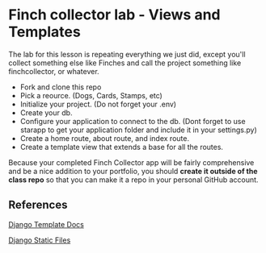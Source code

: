 # Finch collector lab - Views and Templates

The lab for this lesson is repeating everything we just did, except you'll collect something else like Finches and call the project something like finchcollector, or whatever.

- Fork and clone this repo
- Pick a reource. (Dogs, Cards, Stamps, etc)
- Initialize your project. (Do not forget your .env)
- Create your db. 
- Configure your application to connect to the db.
(Dont forget to use starapp to get your application folder and include it in your settings.py)
- Create a home route, about route, and index route. 
- Create a template view that extends a base for all the routes. 


Because your completed Finch Collector app will be fairly comprehensive and be a nice addition to your portfolio, you should **create it outside of the class repo** so that you can make it a repo in your personal GitHub account.

## References

[Django Template Docs](https://docs.djangoproject.com/en/3.0/ref/templates/builtins/)

[Django Static Files](https://docs.djangoproject.com/en/3.0/howto/static-files/)
